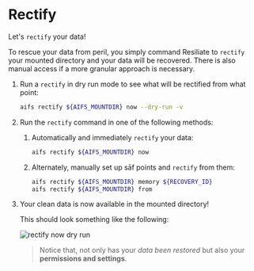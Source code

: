 # Rectify

Let's `rectify` your data!

To rescue your data from peril, you simply command Resiliate to `rectify`
  your mounted directory and your data will be recovered. There is
  also manual access if a more granular approach is necessary.

1. Run a `rectify` in dry run mode to see what will be rectified from what point:

    ``` bash
    aifs rectify ${AIFS_MOUNTDIR} now --dry-run -v
    ```

2. Run the `rectify` command in one of the following methods:

    1. Automatically and immediately `rectify` your data:

        ``` bash
        aifs rectify ${AIFS_MOUNTDIR} now
        ```

    2. Alternately, manually set up sāf points and `rectify` from them:

        ``` bash
        aifs rectify ${AIFS_MOUNTDIR} memory ${RECOVERY_ID}
        aifs rectify ${AIFS_MOUNTDIR} from
        ```

3. Your clean data is now available in the mounted directory!

    This should look something like the following:

    ![rectify now dry run](../../media/1.0.8-rc2/cefs-rectify-now-dry.png "rectify now dry run")

    > Notice that, not only has your *data been restored* but also your
    **permissions and settings**.
